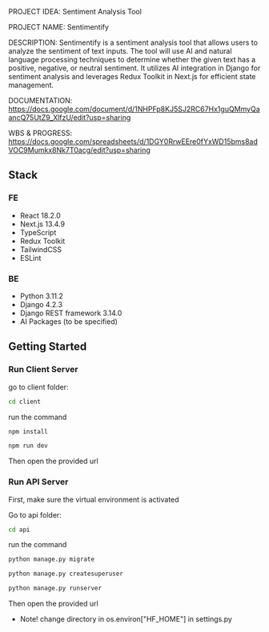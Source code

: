 PROJECT IDEA: Sentiment Analysis Tool

PROJECT NAME: Sentimentify

DESCRIPTION: Sentimentify is a sentiment analysis tool that allows users to analyze the sentiment of text inputs. The tool will use AI and natural language processing techniques to determine whether the given text has a positive, negative, or neutral sentiment. It utilizes AI integration in Django for sentiment analysis and leverages Redux Toolkit in Next.js for efficient state management.

DOCUMENTATION: https://docs.google.com/document/d/1NHPFp8KJ5SJ2RC67Hx1guQMmyQaancQ75UtZ9_XlfzU/edit?usp=sharing

WBS & PROGRESS: https://docs.google.com/spreadsheets/d/1DGY0RrwEEre0fYxWD15bms8adVOC9Mumkx8Nk7T0acg/edit?usp=sharing

## Stack

### FE

- React 18.2.0
- Next.js 13.4.9
- TypeScript
- Redux Toolkit
- TailwindCSS
- ESLint

### BE

- Python 3.11.2
- Django 4.2.3
- Django REST framework 3.14.0
- AI Packages (to be specified)

## Getting Started

### Run Client Server

go to client folder:

```bash
cd client
```

run the command

```bash
npm install
```

```bash
npm run dev
```

Then open the provided url

### Run API Server

First, make sure the virtual environment is activated

Go to api folder:

```bash
cd api
```

run the command

```bash
python manage.py migrate
```

```bash
python manage.py createsuperuser
```

```bash
python manage.py runserver
```

Then open the provided url

- Note!
  change directory in os.environ["HF_HOME"] in settings.py
